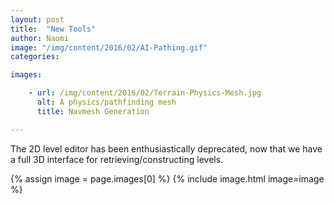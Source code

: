```yaml
---
layout: post
title:  "New Tools"
author: Naomi
image: "/img/content/2016/02/AI-Pathing.gif"
categories: 

images:

    - url: /img/content/2016/02/Terrain-Physics-Mesh.jpg
      alt: A physics/pathfinding mesh
      title: Navmesh Generation

---
```

The 2D level editor has been enthusiastically deprecated, now that we have a full 3D interface
for retrieving/constructing levels. 

{% assign image = page.images[0] %} 
{% include image.html image=image %}